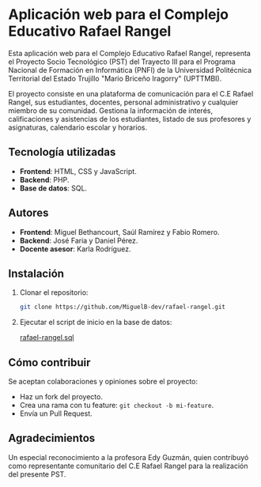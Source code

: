 # Aplicación web para el Complejo Educativo Rafael Rangel

Esta aplicación web para el Complejo Educativo Rafael Rangel, representa el Proyecto Socio Tecnológico (PST) del Trayecto III para el Programa Nacional de Formación en Informática (PNFI) de la Universidad Politécnica Territorial del Estado Trujillo "Mario Briceño Iragorry" (UPTTMBI).

El proyecto consiste en una plataforma de comunicación para el C.E Rafael Rangel, sus estudiantes, docentes, personal administrativo y cualquier miembro de su comunidad. Gestiona la información de interés, calificaciones y asistencias de los estudiantes, listado de sus profesores y asignaturas, calendario escolar y horarios.

## Tecnología utilizadas

- **Frontend**: HTML, CSS y JavaScript.
- **Backend**: PHP.
- **Base de datos**: SQL.

## Autores

- **Frontend**: Miguel Bethancourt, Saúl Ramírez y Fabio Romero.
- **Backend**: José Faria y Daniel Pérez.
- **Docente asesor**: Karla Rodríguez.

## Instalación

1. Clonar el repositorio:  

    ```bash
    git clone https://github.com/MiguelB-dev/rafael-rangel.git
    ```

2. Ejecutar el script de inicio en la base de datos:

    [rafael-rangel.sql](db/rafael-rangel.sql)

## Cómo contribuir

Se aceptan colaboraciones y opiniones sobre el proyecto:

- Haz un fork del proyecto.  
- Crea una rama con tu feature: `git checkout -b mi-feature`.  
- Envía un Pull Request.

## Agradecimientos

Un especial reconocimiento a la profesora Edy Guzmán, quien contribuyó como representante comunitario del C.E Rafael Rangel para la realización del presente PST.
